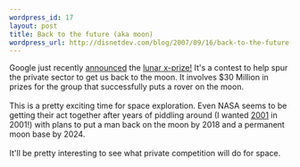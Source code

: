 ```yaml
--- 
wordpress_id: 17
layout: post
title: Back to the future (aka moon)
wordpress_url: http://disnetdev.com/blog/2007/09/16/back-to-the-future-aka-moon/
---
```

Google just recently <a href="http://googleblog.blogspot.com/2007/09/fly-me-to-moon.html">announced</a> the <a href="http://www.googlelunarxprize.org/">lunar x-prize!</a> It's a contest to help spur the private sector to get us back to the moon. It involves $30 Million in prizes for the group that successfully puts a rover on the moon.<br /><br />This is a pretty exciting time for space exploration. Even NASA seems to be getting their act together after years of piddling around (I wanted <a href="http://imdb.com/title/tt0062622/">2001</a> in 2001!) with plans to put a man back on the moon by 2018 and a permanent moon base by 2024. <br /><br />It'll be pretty interesting to see what private competition will do for space.
